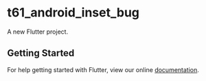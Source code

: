 # t61_android_inset_bug

A new Flutter project.

## Getting Started

For help getting started with Flutter, view our online
[documentation](http://flutter.io/).
